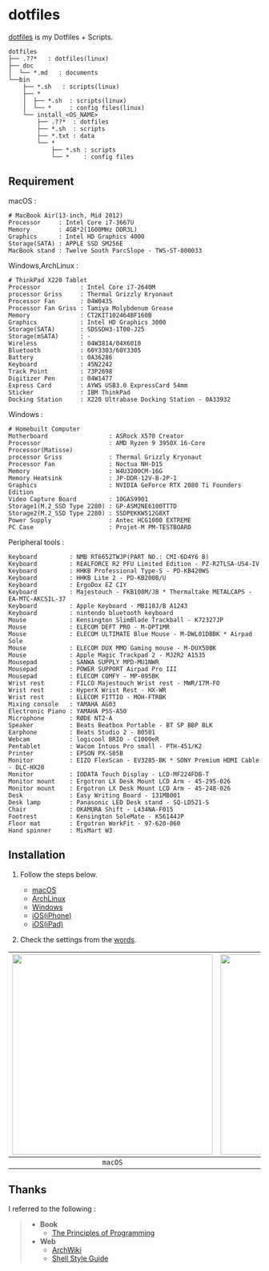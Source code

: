 # dotfiles
[dotfiles](https://ghsable.github.io/dotfiles/) is my Dotfiles + Scripts.

    dotfiles
    ├── .??*   : dotfiles(linux)
    ├── doc
    │  └── *.md   : documents
    └──bin
        ├── *.sh   : scripts(linux)
        ├── *
        │  ├── *.sh  : scripts(linux)
        │  └── *     : config files(linux)
        └── install_<OS_NAME>
            ├── .??*  : dotfiles
            ├── *.sh  : scripts
            ├── *.txt : data
            └── *
                ├── *.sh : scripts
                └── *    : config files

## Requirement
macOS :

    # MacBook Air(13-inch, Mid 2012)
    Processor     : Intel Core i7-3667U
    Memory        : 4GB*2(1600MHz DDR3L)
    Graphics      : Intel HD Graphics 4000
    Storage(SATA) : APPLE SSD SM256E
    MacBook stand : Twelve South ParcSlope - TWS-ST-000033

Windows,ArchLinux :

    # ThinkPad X220 Tablet
    Processor           : Intel Core i7-2640M
    processor Griss     : Thermal Grizzly Kryonaut
    Processor Fan       : 04W0435
    Processor Fan Griss : Tamiya Molybdenum Grease
    Memory              : CT2KIT102464BF160B
    Graphics            : Intel HD Graphics 3000
    Storage(SATA)       : SDSSDH3-1T00-J25
    Storage(mSATA)      : -
    Wireless            : 04W3814/04X6010
    Bluetooth           : 60Y3303/60Y3305
    Battery             : 0A36286
    Keyboard            : 45N2242
    Track Point         : 73P2698
    Digitizer Pen       : 04W1477
    Express Card        : AYWS USB3.0 ExpressCard 54mm
    Sticker             : IBM ThinkPad
    Docking Station     : X220 Ultrabase Docking Station - 0A33932

Windows :

    # Homebuilt Computer
    Motherboard                 : ASRock X570 Creator
    Processor                   : AMD Ryzen 9 3950X 16-Core Processor(Matisse)
    processor Griss             : Thermal Grizzly Kryonaut
    Processor Fan               : Noctua NH-D15
    Memory                      : W4U3200CM-16G
    Memory Heatsink             : JP-DDR-12V-B-2P-1
    Graphics                    : NVIDIA GeForce RTX 2080 Ti Founders Edition
    Video Capture Board         : 10GAS9901
    Storage1(M.2_SSD Type 2280) : GP-ASM2NE6100TTTD
    Storage2(M.2_SSD Type 2280) : SSDPEKKW512G8XT
    Power Supply                : Antec HCG1000 EXTREME
    PC Case                     : Projet-M PM-TESTBOARD

Peripheral tools :

    Keyboard         : NMB RT6652TWJP(PART NO.: CMI-6D4Y6 B)
    Keyboard         : REALFORCE R2 PFU Limited Edition - PZ-R2TLSA-US4-IV
    Keyboard         : HHKB Professional Type-S - PD-KB420WS
    Keyboard         : HHKB Lite 2 - PD-KB200B/U
    Keyboard         : ErgoDox EZ CIY
    Keyboard         : Majestouch - FKB108M/JB * Thermaltake METALCAPS - EA-MTC-AKCSIL-37
    Keyboard         : Apple Keyboard - MB110J/B A1243
    Keyboard         : nintendo bluetooth keyboard
    Mouse            : Kensington SlimBlade Trackball - K72327JP
    Mouse            : ELECOM DEFT PRO - M-DPT1MR
    Mouse            : ELECOM ULTIMATE Blue Mouse - M-DWL01DBBK * Airpad Sole
    Mouse            : ELECOM DUX MMO Gaming mouse - M-DUX50BK
    Mouse            : Apple Magic Trackpad 2 - MJ2R2 A1535
    Mousepad         : SANWA SUPPLY MPD-MU1NWR
    Mousepad         : POWER SUPPORT Airpad Pro III
    Mousepad         : ELECOM COMFY - MP-095BK
    Wrist rest       : FILCO Majestouch Wrist rest - MWR/17M-FO
    Wrist rest       : HyperX Wrist Rest - HX-WR
    Wrist rest       : ELECOM FITTIO - MOH-FTRBK
    Mixing console   : YAMAHA AG03
    Electronic Piano : YAMAHA PSS-A50
    Microphone       : RØDE NT2-A
    Speaker          : Beats Beatbox Portable - BT SP BBP BLK
    Earphone         : Beats Studio 2 - B0501
    Webcam           : logicool BRIO - C1000eR
    Pentablet        : Wacom Intuos Pro small - PTH-451/K2
    Printer          : EPSON PX-S05B
    Monitor          : EIZO FlexScan - EV3285-BK * SONY Premium HDMI Cable - DLC-HX20
    Monitor          : IODATA Touch Display - LCD-MF224FDB-T
    Monitor mount    : Ergotron LX Desk Mount LCD Arm - 45-295-026
    Monitor mount    : Ergotron LX Desk Mount LCD Arm - 45-248-026
    Desk             : Easy Writing Board - 131MB001
    Desk lamp        : Panasonic LED Desk stand - SQ-LD521-S
    Chair            : OKAMURA Shift - L434NA-F015
    Footrest         : Kensington SoleMate - K56144JP
    Floor mat        : Ergotron WorkFit - 97-620-060
    Hand spinner     : MixMart W3

## Installation
1. Follow the steps below.
    * [macOS](https://github.com/ghsable/dotfiles/blob/main/bin/install_macos/README.md)
    * [ArchLinux](https://github.com/ghsable/dotfiles/blob/main/bin/install_archlinux/README.md)
    * [Windows](https://github.com/ghsable/dotfiles/blob/main/bin/install_windows/README.md)
    * [iOS(iPhone)](https://github.com/ghsable/dotfiles/blob/main/bin/install_ios/iPhone/README.md)
    * [iOS(iPad)](https://github.com/ghsable/dotfiles/blob/main/bin/install_ios/iPad/README.md)

2. Check the settings from the [words](https://github.com/ghsable/dotfiles/blob/main/bin/install_all/checklist.md).

| <img src="https://raw.githubusercontent.com/ghsable/dotfiles/main/bin/install_macos/README.gif" width="400"> | <img src="https://raw.githubusercontent.com/ghsable/dotfiles/main/bin/install_archlinux/README.gif" width="400"> |
|:---:|:---:|
| `macOS` | `ArchLinux` |

## Thanks
I referred to the following :
> * **Book**
>   * [The Principles of Programming](http://www.shuwasystem.co.jp/products/7980html/4614.html)
> * **Web**
>   * [ArchWiki](https://www.archlinux.jp/)
>   * [Shell Style Guide](https://google.github.io/styleguide/shell.xml)
